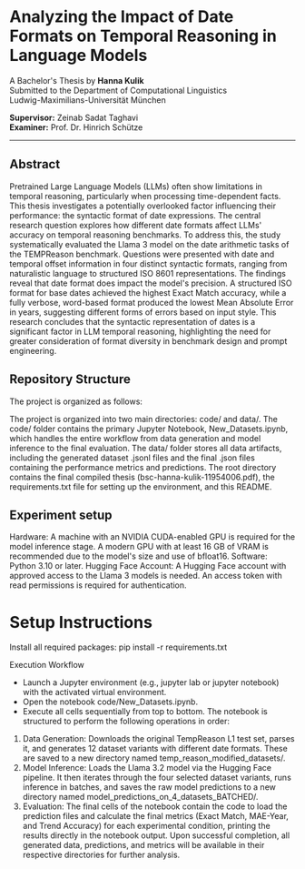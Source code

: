 # Analyzing the Impact of Date Formats on Temporal Reasoning in Language Models

A Bachelor's Thesis by **Hanna Kulik**  
Submitted to the Department of Computational Linguistics  
Ludwig-Maximilians-Universität München

**Supervisor:** Zeinab Sadat Taghavi  
**Examiner:** Prof. Dr. Hinrich Schütze

---

## Abstract

Pretrained Large Language Models (LLMs) often show limitations in temporal reasoning, particularly when processing time-dependent facts. This thesis investigates a potentially overlooked factor influencing their performance: the syntactic format of date expressions. The central research question explores how different date formats affect LLMs' accuracy on temporal reasoning benchmarks. To address this, the study systematically evaluated the Llama 3 model on the date arithmetic tasks of the TEMPReason benchmark. Questions were presented with date and temporal offset information in four distinct syntactic formats, ranging from naturalistic language to structured ISO 8601 representations. The findings reveal that date format does impact the model's precision. A structured ISO format for base dates achieved the highest Exact Match accuracy, while a fully verbose, word-based format produced the lowest Mean Absolute Error in years, suggesting different forms of errors based on input style. This research concludes that the syntactic representation of dates is a significant factor in LLM temporal reasoning, highlighting the need for greater consideration of format diversity in benchmark design and prompt engineering.

## Repository Structure

The project is organized as follows:

The project is organized into two main directories: code/ and data/. The code/ folder contains the primary Jupyter Notebook, New_Datasets.ipynb, which handles the entire workflow from data generation and model inference to the final evaluation. The data/ folder stores all data artifacts, including the generated dataset .jsonl files and the final .json files containing the performance metrics and predictions. The root directory contains the final compiled thesis (bsc-hanna-kulik-11954006.pdf), the requirements.txt file for setting up the environment, and this README.

## Experiment setup
Hardware: A machine with an NVIDIA CUDA-enabled GPU is required for the model inference stage. A modern GPU with at least 16 GB of VRAM is recommended due to the model's size and use of bfloat16.
Software: Python 3.10 or later.
Hugging Face Account: A Hugging Face account with approved access to the Llama 3 models is needed. An access token with read permissions is required for authentication.
# Setup Instructions

Install all required packages:
pip install -r requirements.txt

Execution Workflow
- Launch a Jupyter environment (e.g., jupyter lab or jupyter notebook) with the activated virtual environment.
- Open the notebook code/New_Datasets.ipynb.
- Execute all cells sequentially from top to bottom.
The notebook is structured to perform the following operations in order:
1. Data Generation: Downloads the original TempReason L1 test set, parses it, and generates 12 dataset variants with different date formats. These are saved to a new directory named temp_reason_modified_datasets/.
2. Model Inference: Loads the Llama 3.2 model via the Hugging Face pipeline. It then iterates through the four selected dataset variants, runs inference in batches, and saves the raw model predictions to a new directory named model_predictions_on_4_datasets_BATCHED/.
3. Evaluation: The final cells of the notebook contain the code to load the prediction files and calculate the final metrics (Exact Match, MAE-Year, and Trend Accuracy) for each experimental condition, printing the results directly in the notebook output.
Upon successful completion, all generated data, predictions, and metrics will be available in their respective directories for further analysis.
